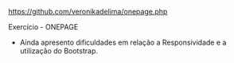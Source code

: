 https://github.com/veronikadelima/onepage.php

Exercício - ONEPAGE

- Ainda apresento dificuldades em relação a Responsividade e a utilização do Bootstrap.
